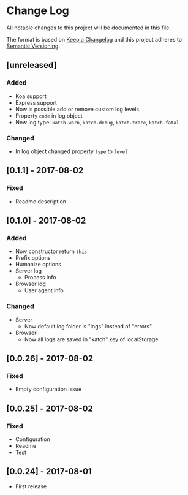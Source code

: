 # Change Log
All notable changes to this project will be documented in this file.

The format is based on [Keep a Changelog](http://keepachangelog.com/)
and this project adheres to [Semantic Versioning](http://semver.org/).

## [unreleased]
### Added
- Koa support
- Express support
- Now is possible add or remove custom log levels
- Property `code` in log object
- New log type: `katch.warn`, `katch.debug`, `katch.trace`, `katch.fatal`

### Changed
- In log object changed property `type` to `level`

## [0.1.1] - 2017-08-02
### Fixed
- Readme description

## [0.1.0] - 2017-08-02
### Added
- Now constructor return `this`
- Prefix options
- Humanize options
- Server log
    - Process info
- Browser log
    - User agent info

### Changed
- Server
    - Now default log folder is "logs" instead of "errors"
- Browser
    - Now all logs are saved in "katch" key of localStorage      

## [0.0.26] - 2017-08-02
### Fixed
- Empty configuration issue

## [0.0.25] - 2017-08-02
### Fixed
- Configuration
- Readme
- Test

## [0.0.24] - 2017-08-01
- First release